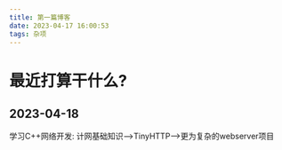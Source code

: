 ```yaml
---
title: 第一篇博客
date: 2023-04-17 16:00:53
tags: 杂项
---
```

# 最近打算干什么? 

## 2023-04-18

学习C++网络开发: 计网基础知识-->TinyHTTP-->更为复杂的webserver项目
